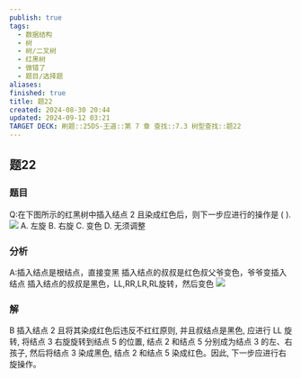 ```yaml
---
publish: true
tags:
  - 数据结构
  - 树
  - 树/二叉树
  - 红黑树
  - 做错了
  - 题目/选择题
aliases: 
finished: true
title: 题22
created: 2024-08-30 20:44
updated: 2024-09-12 03:21
TARGET DECK: 刷题::25DS-王道::第 7 章 查找::7.3 树型查找::题22
---
```

## 题22
### 题目
Q:在下图所示的红黑树中插入结点 2 且染成红色后，则下一步应进行的操作是 ( ).
![](https://img.hwenyi.live/202405291147198.webp)
A. 左旋 
B. 右旋 
C. 变色 
D. 无须调整
### 分析
A:插入结点是根结点，直接变黑
插入结点的叔叔是红色叔父爷变色，爷爷变插入结点
插入结点的叔叔是黑色，LL,RR,LR,RL旋转，然后变色 
![](https://img.hwenyi.live/202409121104401.webp)
### 解
B
插入结点 2 且将其染成红色后违反不红红原则, 并且叔结点是黑色, 应进行 LL 旋转, 将结点 3 右旋旋转到结点 5 的位置, 结点 2 和结点 5 分别成为结点 3 的左、右孩子, 然后将结点 3 染成黑色, 结点 2 和结点 5 染成红色。因此, 下一步应进行右旋操作。
<!--ID: 1726632849573-->


 
